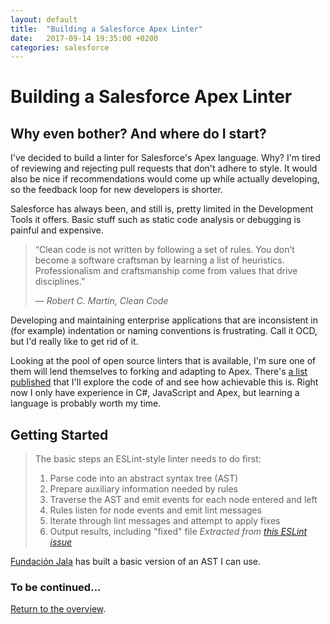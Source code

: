 ```yaml
---
layout: default
title:  "Building a Salesforce Apex Linter"
date:   2017-09-14 19:35:00 +0200
categories: salesforce
---
```

# Building a Salesforce Apex Linter

## Why even bother? And where do I start?

I've decided to build a linter for Salesforce's Apex language. Why? I'm tired of reviewing and rejecting pull requests that don't adhere to style. It would also be nice if recommendations would come up while actually developing, so the feedback loop for new developers is shorter. 

Salesforce has always been, and still is, pretty limited in the Development Tools it offers. Basic stuff such as static code analysis or debugging is painful and expensive.

> “Clean code is not written by following a set of rules. You don’t become a software craftsman by learning a list of heuristics. Professionalism and craftsmanship come from values that drive disciplines.” 
>
> &mdash; <cite>Robert C. Martin, Clean Code</cite>

Developing and maintaining enterprise applications that are inconsistent in (for example) indentation or naming conventions is frustrating. Call it OCD, but I'd really like to get rid of it. 

Looking at the pool of open source linters that is available, I'm sure one of them will lend themselves to forking and adapting to Apex. There's [a list published](https://github.com/showcases/clean-code-linters) that I'll explore the code of and see how achievable this is. Right now I only have experience in C#, JavaScript and Apex, but learning a language is probably worth my time.

## Getting Started

> The basic steps an ESLint-style linter needs to do first:
> 1. Parse code into an abstract syntax tree (AST)
> 1. Prepare auxiliary information needed by rules
> 1. Traverse the AST and emit events for each node entered and left
> 1. Rules listen for node events and emit lint messages
> 1. Iterate through lint messages and attempt to apply fixes
> 1. Output results, including "fixed" file
<cite>Extracted from [this ESLint issue](https://github.com/eslint/eslint/issues/7907)</cite>

[Fundación Jala](https://github.com/fundacionjala/enforce-sonarqube-plugin) has built a basic version of an AST I can use.

### To be continued...

<a href="/">Return to the overview</a>.